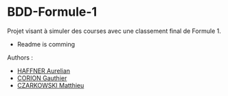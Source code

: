 # BDD-Formule-1
Projet visant à simuler des courses avec une classement final de Formule 1.

- Readme is comming


Authors :
- [HAFFNER Aurelian](https://github.com/Jin1411)
- [CORION Gauthier](https://github.com/MisterGranti67)
- [CZARKOWSKI Matthieu](https://github.com/MisterGranti67)
